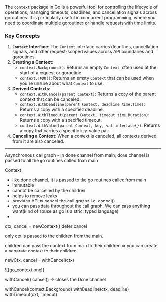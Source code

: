 The `context` package in Go is a powerful tool for controlling the lifecycle of operations, managing timeouts, deadlines, and cancellation signals across goroutines. It is particularly useful in concurrent programming, where you need to coordinate multiple goroutines or handle requests with time limits.

### Key Concepts

1. **`Context` Interface**: The `Context` interface carries deadlines, cancellation signals, and other request-scoped values across API boundaries and goroutines.
2. **Creating a Context**:
    - `context.Background()`: Returns an empty `Context`, often used at the start of a request or goroutine.
    - `context.TODO()`: Returns an empty `Context` that can be used when you're unsure about what `Context` to use.
3. **Derived Contexts**:
    - `context.WithCancel(parent Context)`: Returns a copy of the parent context that can be canceled.
    - `context.WithDeadline(parent Context, deadline time.Time)`: Returns a copy with a specified deadline.
    - `context.WithTimeout(parent Context, timeout time.Duration)`: Returns a copy with a specified timeout.
    - `context.WithValue(parent Context, key, val interface{})`: Returns a copy that carries a specific key-value pair.
4. **Canceling a Context**: When a context is canceled, all contexts derived from it are also canceled.

<hr>

Asynchronous call graph
	- In done channel
		from main, done channel is passed to all the go routines called from main


Context
- like done channel, it is passed to the go routines called from main
- immutable
- cannot be cancelled by the children
- helps to remove leaks
- provides API to cancel the call graphs i.e. cancel()
- you can pass data throughout the call graph. We can pass anything want(kind of abuse as go is a strict typed language)
- 

ctx, cancel = newContext()
defer cancel

only ctx is passed to the children from the main.

children can pass the context from main to their children or you can create a separate context to their children.

newCtx, cancel = withCancel(ctx)

![[go_context.png]]

withCancel() 
cancel() -> closes the Done channel

withCancel(context.Background)
withDeadline(ctx, deadline)
withTimeout(cxt, timeout)
